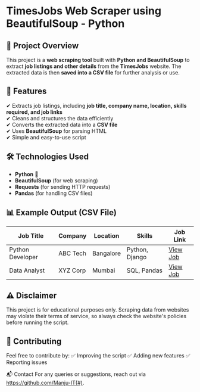 # TimesJobs Web Scraper using BeautifulSoup - Python

## 📌 Project Overview
This project is a **web scraping tool** built with **Python and BeautifulSoup** to extract **job listings and other details** from the **TimesJobs** website. The extracted data is then **saved into a CSV file** for further analysis or use.

## 🚀 Features
✔ Extracts job listings, including **job title, company name, location, skills required, and job links**  
✔ Cleans and structures the data efficiently  
✔ Converts the extracted data into a **CSV file**  
✔ Uses **BeautifulSoup** for parsing HTML  
✔ Simple and easy-to-use script  

## 🛠 Technologies Used
- **Python** 🐍  
- **BeautifulSoup** (for web scraping)  
- **Requests** (for sending HTTP requests)  
- **Pandas** (for handling CSV files)  

## 📊 Example Output (CSV File)
| Job Title         | Company    | Location  | Skills         | Job Link   |
|------------------|-----------|-----------|---------------|------------|
| Python Developer | ABC Tech  | Bangalore | Python, Django | [View Job](#) |
| Data Analyst    | XYZ Corp  | Mumbai    | SQL, Pandas    | [View Job](#) |

## ⚠ Disclaimer
This project is for educational purposes only. Scraping data from websites may violate their terms of service, so always check the website's policies before running the script.

## 🤝 Contributing
Feel free to contribute by:
✅ Improving the script
✅ Adding new features
✅ Reporting issues

📬 Contact
For any queries or suggestions, reach out via https://github.com/Manju-IT(#).



